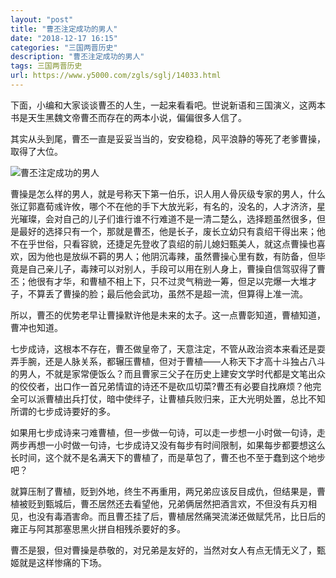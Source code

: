 ```yaml
---
layout: "post"
title: "曹丕注定成功的男人"
date: "2018-12-17 16:15"
categories: "三国两晋历史"
description: "曹丕注定成功的男人"
tags: 三国两晋历史
url: https://www.y5000.com/zgls/sglj/14033.html
---
```






下面，小编和大家谈谈曹丕的人生，一起来看看吧。世说新语和三国演义，这两本书是天生黑魏文帝曹丕而存在的两本小说，偏偏很多人信了。

其实从头到尾，曹丕一直是妥妥当当的，安安稳稳，风平浪静的等死了老爹曹操，取得了大位。

![曹丕注定成功的男人](/uploads/allimg/170217/6-1F21G60512Q1.JPG)

曹操是怎么样的男人，就是号称天下第一伯乐，识人用人骨灰级专家的男人，什么张辽郭嘉荀彧许攸，哪个不在他的手下大放光彩，有名的，没名的，人才济济，星光璀璨，会对自己的儿子们谁行谁不行难道不是一清二楚么，选择题虽然很多，但是最好的选择只有一个，那就是曹丕，他是长子，废长立幼只有袁绍干得出来；他不在乎世俗，只看容貌，还捷足先登收了袁绍的前儿媳妇甄美人，就这点曹操也喜欢，因为他也是放纵不羁的男人；他阴沉毒辣，虽然曹操心里有数，有防备，但毕竟是自己亲儿子，毒辣可以对别人，手段可以用在别人身上，曹操自信驾驭得了曹丕；他很有才华，和曹植不相上下，只不过灵气稍逊一筹，但足以完爆一大堆才子，不算丢了曹操的脸；最后他会武功，虽然不是超一流，但算得上准一流。

所以，曹丕的优势老早让曹操默许他是未来的太子。这一点曹彰知道，曹植知道，曹冲也知道。

七步成诗，这根本不存在，曹丕做皇帝了，天意注定，不管从政治资本来看还是耍弄手腕，还是人脉关系，都辗压曹植，但对于曹植——人称天下才高十斗独占八斗的男人，不就是家常便饭么？而且曹家三父子在历史上建安文学时代都是文笔出众的佼佼者，出口作一首兄弟情谊的诗还不是砍瓜切菜?曹丕有必要自找麻烦？他完全可以派曹植出兵打仗，暗中使绊子，让曹植兵败归来，正大光明处置，总比不知所谓的七步成诗要好的多。

如果用七步成诗来刁难曹植，但一步做一句诗，可以走一步想一小时做一句诗，走两步再想一小时做一句诗，七步成诗又没有每步有时间限制，如果每步都要想这么长时间，这个就不是名满天下的曹植了，而是草包了，曹丕也不至于蠢到这个地步吧？

就算压制了曹植，贬到外地，终生不再重用，两兄弟应该反目成仇，但结果是，曹植被贬到甄城后，曹丕居然还去看望他，兄弟俩居然把酒言欢，不但没有兵刃相见，也没有毒酒害命。而且曹丕挂了后，曹植居然痛哭流涕还做赋凭吊，比日后的雍正与阿其那塞思黑火拼自相残杀要好的多。

曹丕是狠，但对曹操是恭敬的，对兄弟是友好的，当然对女人有点无情无义了，甄姬就是这样惨痛的下场。
